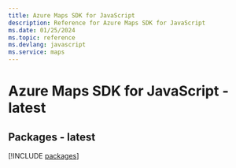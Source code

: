 ```yaml
---
title: Azure Maps SDK for JavaScript
description: Reference for Azure Maps SDK for JavaScript
ms.date: 01/25/2024
ms.topic: reference
ms.devlang: javascript
ms.service: maps
---
```

# Azure Maps SDK for JavaScript - latest
## Packages - latest
[!INCLUDE [packages](maps-index.md)]